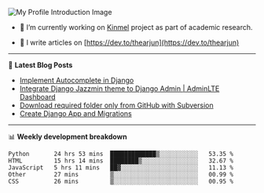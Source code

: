 ![My Profile Introduction Image](https://i.ibb.co/tLFZ15Q/gh.png)

- 🔭 I’m currently working on [Kinmel](https://github.com/thearjun/kinmel) project as part of academic research.

- 📝 I write articles on [https://dev.to/thearjun](https://dev.to/thearjun)

-------

📕 **Latest Blog Posts**
<!-- BLOG-POST-LIST:START -->
- [Implement Autocomplete in Django](https://dev.to/thearjun/implement-autocomplete-in-django-3h20)
- [Integrate Django Jazzmin theme to Django Admin | AdminLTE Dashboard](https://dev.to/thearjun/integrate-django-jazzmin-theme-to-django-admin-adminlte-dashboard-5aao)
- [Download required folder only from GitHub with Subversion](https://dev.to/thearjun/download-required-folder-only-from-github-with-subversion-2gpc)
- [Create Django App and Migrations](https://dev.to/thearjun/create-django-app-and-migrations-1km8)
<!-- BLOG-POST-LIST:END -->

-------

📊 **Weekly development breakdown**
<!--START_SECTION:waka-->
```text
Python       24 hrs 53 mins  █████████████▒░░░░░░░░░░░   53.35 % 
HTML         15 hrs 14 mins  ████████▒░░░░░░░░░░░░░░░░   32.67 % 
JavaScript   5 hrs 11 mins   ██▓░░░░░░░░░░░░░░░░░░░░░░   11.13 % 
Other        27 mins         ▒░░░░░░░░░░░░░░░░░░░░░░░░   00.99 % 
CSS          26 mins         ▒░░░░░░░░░░░░░░░░░░░░░░░░   00.95 % 
```
<!--END_SECTION:waka-->
<img src='https://profile-counter.glitch.me/thearjun/count.svg' width='0px'>
